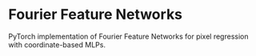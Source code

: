 # Fourier Feature Networks
PyTorch implementation of Fourier Feature Networks for pixel regression with coordinate-based MLPs. 
